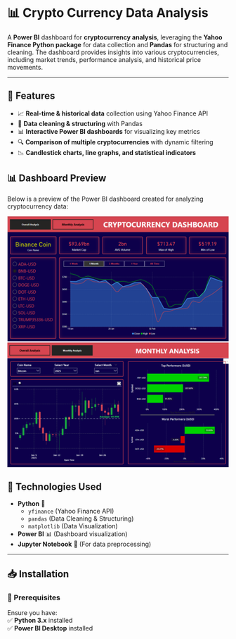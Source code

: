 # 📊 Crypto Currency Data Analysis  

A **Power BI** dashboard for **cryptocurrency analysis**, leveraging the **Yahoo Finance Python package** for data collection and **Pandas** for structuring and cleaning. The dashboard provides insights into various cryptocurrencies, including market trends, performance analysis, and historical price movements.

---

## 🚀 Features  
- 📈 **Real-time & historical data** collection using Yahoo Finance API  
- 🧹 **Data cleaning & structuring** with Pandas  
- 📊 **Interactive Power BI dashboards** for visualizing key metrics  
- 🔍 **Comparison of multiple cryptocurrencies** with dynamic filtering  
- 📉 **Candlestick charts, line graphs, and statistical indicators**  

## 📊 Dashboard Preview  
Below is a preview of the Power BI dashboard created for analyzing cryptocurrency data:

![Power BI Dashboard](images/page.png)
![Power BI Dashboard](images/page2.png)


## 📌 Technologies Used  
- **Python** 🐍  
  - `yfinance` (Yahoo Finance API)  
  - `pandas` (Data Cleaning & Structuring)  
  - `matplotlib` (Data Visualization)  
- **Power BI** 📊 (Dashboard visualization)  
- **Jupyter Notebook** 📒 (For data preprocessing)  

---

## 📥 Installation  
### 🔧 Prerequisites  
Ensure you have:  
✅ **Python 3.x** installed  
✅ **Power BI Desktop** installed  


